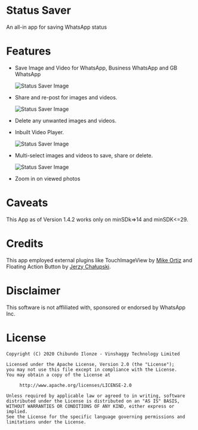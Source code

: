 Status Saver
=====================

An all-in app for saving WhatsApp status

Features
========
* Save Image and Video for WhatsApp, Business WhatsApp and GB WhatsApp
  
  ![Status Saver Image](screenshots/status_saver1.png)

* Share and re-post for images and videos.

  ![Status Saver Image](screenshots/status_saver3.jpg)

* Delete any unwanted images and videos.

* Inbuilt Video Player.

  ![Status Saver Image](screenshots/status_saver4.jpg)

* Multi-select images and videos to save, share or delete.

  ![Status Saver Image](screenshots/status_saver2.png)
  
* Zoom in on viewed photos

Caveats
=======
This App as of Version 1.4.2 works only on minSDk=>14 and minSDK<=29.

Credits
=======
This app employed external plugins like TouchImageView by [Mike Ortiz](http://github.com/MikeOrtiz) and Floating Action Button by [Jerzy Chałupski](http://github.com/chalup).

Disclaimer
==========
This software is not affliliated with, sponsored or endorsed by WhatsApp Inc.


License
=======

    Copyright (C) 2020 Chibundo Ilonze - Vinshaggy Technology Limited

    Licensed under the Apache License, Version 2.0 (the "License");
    you may not use this file except in compliance with the License.
    You may obtain a copy of the License at

         http://www.apache.org/licenses/LICENSE-2.0

    Unless required by applicable law or agreed to in writing, software
    distributed under the License is distributed on an "AS IS" BASIS,
    WITHOUT WARRANTIES OR CONDITIONS OF ANY KIND, either express or implied.
    See the License for the specific language governing permissions and
    limitations under the License.
